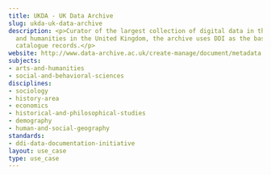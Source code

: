 ```yaml
---
title: UKDA - UK Data Archive
slug: ukda-uk-data-archive
description: <p>Curator of the largest collection of digital data in the social sciences
  and humanities in the United Kingdom, the archive uses DDI as the basis for its
  catalogue records.</p>
website: http://www.data-archive.ac.uk/create-manage/document/metadata
subjects:
- arts-and-humanities
- social-and-behavioral-sciences
disciplines:
- sociology
- history-area
- economics
- historical-and-philosophical-studies
- demography
- human-and-social-geography
standards:
- ddi-data-documentation-initiative
layout: use_case
type: use_case
---
```


